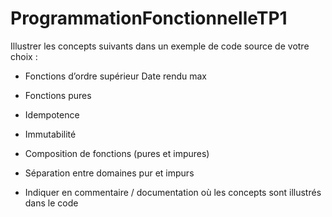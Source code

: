 # ProgrammationFonctionnelleTP1

Illustrer les concepts suivants dans un exemple de code source de votre choix :

- Fonctions d’ordre supérieur Date rendu max 
- Fonctions pures 
- Idempotence
- Immutabilité 
- Composition de fonctions (pures et impures) 
- Séparation entre domaines pur et impurs

- Indiquer en commentaire / documentation où les concepts sont illustrés dans le code
